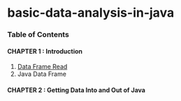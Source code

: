 # basic-data-analysis-in-java

### Table of Contents

#### CHAPTER 1 : Introduction
1. [Data Frame Read](./README_2.md)
2. Java Data Frame
#### CHAPTER 2 : Getting Data Into and Out of Java
